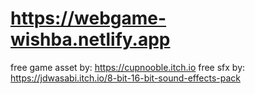 # https://webgame-wishba.netlify.app

free game asset by: https://cupnooble.itch.io
free sfx by: https://jdwasabi.itch.io/8-bit-16-bit-sound-effects-pack
